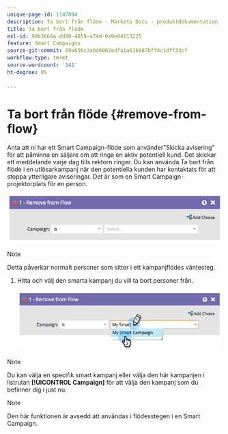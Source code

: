 ```yaml
---
unique-page-id: 1147084
description: Ta bort från flöde - Marketo Docs - produktdokumentation
title: Ta bort från flöde
exl-id: 98b3664a-dd40-4859-a74d-0a9e84113225
feature: Smart Campaigns
source-git-commit: 09a656c3a0d0002edfa1a61b987bff4c1dff33cf
workflow-type: tm+mt
source-wordcount: '141'
ht-degree: 0%

---
```


# Ta bort från flöde {#remove-from-flow}

Anta att ni har ett Smart Campaign-flöde som använder&quot;Skicka avisering&quot; för att påminna en säljare om att ringa en aktiv potentiell kund. Det skickar ett meddelande varje dag tills rektorn ringer. Du kan använda Ta bort från flöde i en utlösarkampanj när den potentiella kunden har kontaktats för att stoppa ytterligare aviseringar. Det är som en Smart Campaign-projektorplats för en person.

![](assets/remove-from-flow-1.png)

>[!NOTE]
>
>Detta påverkar normalt personer som sitter i ett kampanjflödes väntesteg.

1. Hitta och välj den smarta kampanj du vill ta bort personer från.

   ![](assets/remove-from-flow-2.png)

>[!NOTE]
>
>Du kan välja en specifik smart kampanj eller välja den här kampanjen i listrutan **[!UICONTROL Campaign]** för att välja den kampanj som du befinner dig i just nu.

>[!NOTE]
>
>Den här funktionen är avsedd att användas i flödesstegen i en Smart Campaign.
